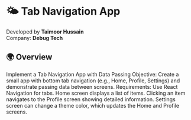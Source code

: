 # 🌤️ Tab Navigation App

Developed by **Taimoor Hussain**  
Company: **Debug Tech**

## 🌍 Overview

Implement a Tab Navigation App with Data Passing Objective: Create a small app with bottom tab navigation (e.g., Home, Profile, Settings) and demonstrate passing data between screens. Requirements: Use React Navigation for tabs. Home screen displays a list of items. Clicking an item navigates to the Profile screen showing detailed information. Settings screen can change a theme color, which updates the Home and Profile screens.